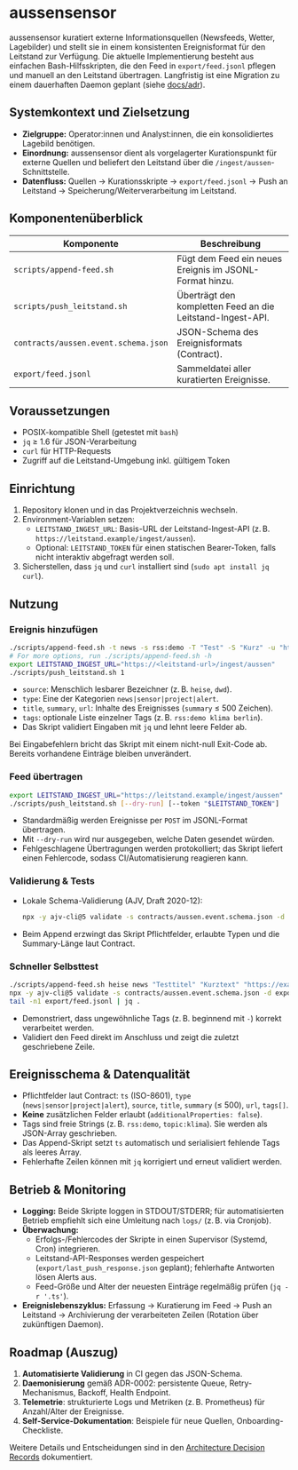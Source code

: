 # aussensensor

aussensensor kuratiert externe Informationsquellen (Newsfeeds, Wetter, Lagebilder) und stellt sie in einem konsistenten Ereignisformat für den Leitstand zur Verfügung. Die aktuelle Implementierung besteht aus einfachen Bash-Hilfsskripten, die den Feed in `export/feed.jsonl` pflegen und manuell an den Leitstand übertragen. Langfristig ist eine Migration zu einem dauerhaften Daemon geplant (siehe [docs/adr](docs/adr/README.md)).

## Systemkontext und Zielsetzung
- **Zielgruppe:** Operator:innen und Analyst:innen, die ein konsolidiertes Lagebild benötigen.
- **Einordnung:** aussensensor dient als vorgelagerter Kurationspunkt für externe Quellen und beliefert den Leitstand über die `/ingest/aussen`-Schnittstelle.
- **Datenfluss:** Quellen → Kurationsskripte → `export/feed.jsonl` → Push an Leitstand → Speicherung/Weiterverarbeitung im Leitstand.

## Komponentenüberblick
| Komponente | Beschreibung |
| --- | --- |
| `scripts/append-feed.sh` | Fügt dem Feed ein neues Ereignis im JSONL-Format hinzu. |
| `scripts/push_leitstand.sh` | Überträgt den kompletten Feed an die Leitstand-Ingest-API. |
| `contracts/aussen.event.schema.json` | JSON-Schema des Ereignisformats (Contract). |
| `export/feed.jsonl` | Sammeldatei aller kuratierten Ereignisse. |

## Voraussetzungen
- POSIX-kompatible Shell (getestet mit `bash`)
- `jq` ≥ 1.6 für JSON-Verarbeitung
- `curl` für HTTP-Requests
- Zugriff auf die Leitstand-Umgebung inkl. gültigem Token

## Einrichtung
1. Repository klonen und in das Projektverzeichnis wechseln.
2. Environment-Variablen setzen:
   - `LEITSTAND_INGEST_URL`: Basis-URL der Leitstand-Ingest-API (z. B. `https://leitstand.example/ingest/aussen`).
   - Optional: `LEITSTAND_TOKEN` für einen statischen Bearer-Token, falls nicht interaktiv abgefragt werden soll.
3. Sicherstellen, dass `jq` und `curl` installiert sind (`sudo apt install jq curl`).

## Nutzung
### Ereignis hinzufügen
```bash
./scripts/append-feed.sh -t news -s rss:demo -T "Test" -S "Kurz" -u "https://example.org" -g "tag1,tag2"
# For more options, run ./scripts/append-feed.sh -h
export LEITSTAND_INGEST_URL="https://<leitstand-url>/ingest/aussen"
./scripts/push_leitstand.sh 1
```
- `source`: Menschlich lesbarer Bezeichner (z. B. `heise`, `dwd`).
- `type`: Eine der Kategorien `news|sensor|project|alert`.
- `title`, `summary`, `url`: Inhalte des Ereignisses (`summary` ≤ 500 Zeichen).
- `tags`: optionale Liste einzelner Tags (z. B. `rss:demo klima berlin`).
- Das Skript validiert Eingaben mit `jq` und lehnt leere Felder ab.

Bei Eingabefehlern bricht das Skript mit einem nicht-null Exit-Code ab. Bereits vorhandene Einträge bleiben unverändert.

### Feed übertragen
```bash
export LEITSTAND_INGEST_URL="https://leitstand.example/ingest/aussen"
./scripts/push_leitstand.sh [--dry-run] [--token "$LEITSTAND_TOKEN"]
```
- Standardmäßig werden Ereignisse per `POST` im JSONL-Format übertragen.
- Mit `--dry-run` wird nur ausgegeben, welche Daten gesendet würden.
- Fehlgeschlagene Übertragungen werden protokolliert; das Skript liefert einen Fehlercode, sodass CI/Automatisierung reagieren kann.

### Validierung & Tests
- Lokale Schema-Validierung (AJV, Draft 2020-12):

  ```bash
  npx -y ajv-cli@5 validate -s contracts/aussen.event.schema.json -d export/feed.jsonl
  ```

- Beim Append erzwingt das Skript Pflichtfelder, erlaubte Typen und die Summary-Länge laut Contract.

### Schneller Selbsttest
```bash
./scripts/append-feed.sh heise news "Testtitel" "Kurztext" "https://example.org" --urgent topic:klima Berlin
npx -y ajv-cli@5 validate -s contracts/aussen.event.schema.json -d export/feed.jsonl
tail -n1 export/feed.jsonl | jq .
```
- Demonstriert, dass ungewöhnliche Tags (z. B. beginnend mit `-`) korrekt verarbeitet werden.
- Validiert den Feed direkt im Anschluss und zeigt die zuletzt geschriebene Zeile.

## Ereignisschema & Datenqualität
- Pflichtfelder laut Contract: `ts` (ISO-8601), `type` (`news|sensor|project|alert`), `source`, `title`, `summary` (≤ 500), `url`, `tags[]`.
- **Keine** zusätzlichen Felder erlaubt (`additionalProperties: false`).
- Tags sind freie Strings (z. B. `rss:demo`, `topic:klima`). Sie werden als JSON-Array geschrieben.
- Das Append-Skript setzt `ts` automatisch und serialisiert fehlende Tags als leeres Array.
- Fehlerhafte Zeilen können mit `jq` korrigiert und erneut validiert werden.

## Betrieb & Monitoring
- **Logging:** Beide Skripte loggen in STDOUT/STDERR; für automatisierten Betrieb empfiehlt sich eine Umleitung nach `logs/` (z. B. via Cronjob).
- **Überwachung:**
  - Erfolgs-/Fehlercodes der Skripte in einen Supervisor (Systemd, Cron) integrieren.
  - Leitstand-API-Responses werden gespeichert (`export/last_push_response.json` geplant); fehlerhafte Antworten lösen Alerts aus.
  - Feed-Größe und Alter der neuesten Einträge regelmäßig prüfen (`jq -r '.ts'`).
- **Ereignislebenszyklus:** Erfassung → Kuratierung im Feed → Push an Leitstand → Archivierung der verarbeiteten Zeilen (Rotation über zukünftigen Daemon).

## Roadmap (Auszug)
1. **Automatisierte Validierung** in CI gegen das JSON-Schema.
2. **Daemoni­sierung** gemäß ADR-0002: persistente Queue, Retry-Mechanismus, Backoff, Health Endpoint.
3. **Telemetrie**: strukturierte Logs und Metriken (z. B. Prometheus) für Anzahl/Alter der Ereignisse.
4. **Self-Service-Dokumentation**: Beispiele für neue Quellen, Onboarding-Checkliste.

Weitere Details und Entscheidungen sind in den [Architecture Decision Records](docs/adr/README.md) dokumentiert.
